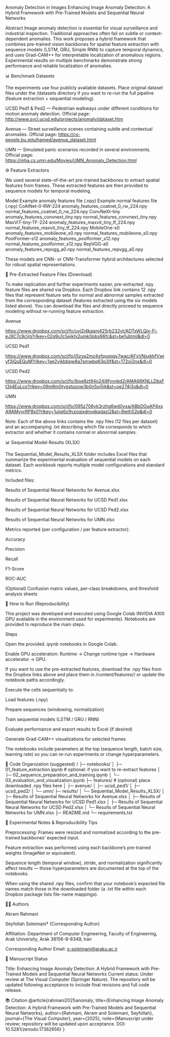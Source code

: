 Anomaly Detection in Images
Enhancing Image Anomaly Detection: A Hybrid Framework with Pre-Trained Models and Sequential Neural Networks

Abstract
Image anomaly detection is essential for visual surveillance and industrial inspection. Traditional approaches often fail on subtle or context-dependent anomalies. This work proposes a hybrid framework that combines pre-trained vision backbones for spatial feature extraction with sequence models (LSTM, GRU, Simple RNN) to capture temporal dynamics, and uses Grad-CAM++ for interpretable localization of anomalous regions. Experimental results on multiple benchmarks demonstrate strong performance and reliable localization of anomalies.

📊 Benchmark Datasets

The experiments use four publicly available datasets. Place original dataset files under the /datasets directory if you want to re-run the full pipeline (feature extraction + sequential modeling).

UCSD Ped1 & Ped2 — Pedestrian walkways under different conditions for motion anomaly detection.
Official page: http://www.svcl.ucsd.edu/projects/anomaly/dataset.htm

Avenue — Street surveillance scenes containing subtle and contextual anomalies.
Official page: https://cs-people.bu.edu/hamed/avenue_dataset.html

UMN — Simulated panic scenarios recorded in several environments.
Official page: https://mha.cs.umn.edu/Movies/UMN_Anomaly_Detection.html

⚙️ Feature Extractors

We used several state-of-the-art pre-trained backbones to extract spatial features from frames. These extracted features are then provided to sequence models for temporal modeling.

Model	Example anomaly features file (.npy)	Example normal features file (.npy)
CoAtNet-0-RW-224	anomaly_features_coatnet_0_rw_224.npy	normal_features_coatnet_0_rw_224.npy
ConvNeXt-tiny	anomaly_features_convnext_tiny.npy	normal_features_convnext_tiny.npy
MaxViT-tiny-TF-224	anomaly_features_maxvit_tiny_tf_224.npy	normal_features_maxvit_tiny_tf_224.npy
MobileOne-s0	anomaly_features_mobileone_s0.npy	normal_features_mobileone_s0.npy
PoolFormer-s12	anomaly_features_poolformer_s12.npy	normal_features_poolformer_s12.npy
RepVGG-a0	anomaly_features_repvgg_a0.npy	normal_features_repvgg_a0.npy

These models are CNN- or CNN–Transformer hybrid architectures selected for robust spatial representations.

📁 Pre-Extracted Feature Files (Download)

To make replication and further experiments easier, pre-extracted .npy feature files are shared via Dropbox.
Each Dropbox link contains 12 .npy files that represent feature sets for normal and abnormal samples extracted from the corresponding dataset (features extracted using the six models listed above). You can download the files and directly proceed to sequence modeling without re-running feature extraction.

Avenue

https://www.dropbox.com/scl/fo/uvj2i4kaqnj425rb232vt/ADTsWLQjx-Fi-eJ9C7c9cVg?rlkey=02g9u1c5ejkhi2umk0pbs96fc&st=be1ubtml&dl=0

UCSD Ped1

https://www.dropbox.com/scl/fo/j5zya2mz4xfqyqqgv7wac/AFxVNsxkhfVwjyf3jQuEQuM?rlkey=1ge2yikbbpw8a7smwbq63p3if&st=172oj2nx&dl=0

UCSD Ped2

https://www.dropbox.com/scl/fo/lbse8zt94o24i8fyvnkd2/AMA66KNLLDbxFt3ij4EuLco?rlkey=09m8m0tygstpzow3b0n5uj5jk&st=oe274j3o&dl=0

UMN

https://www.dropbox.com/scl/fo/095z706yk3rzhg6wd0yxa/ABbDGuAP4xsA9AMyyrRP8s0?rlkey=1ulqi6z9vzoqjxdnyqkqdazi2&st=9ieth52p&dl=0

Note: Each of the above links contains the .npy files (12 files per dataset) and an accompanying .txt describing which file corresponds to which extractor and whether it contains normal or abnormal samples.

📊 Sequential Model Results (XLSX)

The Sequential_Model_Results_XLSX folder includes Excel files that summarize the experimental evaluation of sequential models on each dataset. Each workbook reports multiple model configurations and standard metrics.

Included files:

Results of Sequential Neural Networks for Avenue.xlsx

Results of Sequential Neural Networks for UCSD Ped1.xlsx

Results of Sequential Neural Networks for UCSD Ped2.xlsx

Results of Sequential Neural Networks for UMN.xlsx

Metrics reported (per configuration / per feature extractor):

Accuracy

Precision

Recall

F1-Score

ROC-AUC

(Optional) Confusion matrix values, per-class breakdowns, and threshold analysis sheets

🧩 How to Run (Reproducibility)

This project was developed and executed using Google Colab (NVIDIA A100 GPU available in the environment used for experiments). Notebooks are provided to reproduce the main steps.

Steps

Open the provided .ipynb notebooks in Google Colab.

Enable GPU acceleration: Runtime → Change runtime type → Hardware accelerator → GPU.

If you want to use the pre-extracted features, download the .npy files from the Dropbox links above and place them in /content/features/<dataset>/ or update the notebook paths accordingly.

Execute the cells sequentially to:

Load features (.npy)

Prepare sequences (windowing, normalization)

Train sequential models (LSTM / GRU / RNN)

Evaluate performance and export results to Excel (if desired)

Generate Grad-CAM++ visualizations for selected frames

The notebooks include parameters at the top (sequence length, batch size, learning rate) so you can re-run experiments or change hyperparameters.

🔧 Code Organization (suggested)
/
├─ notebooks/
│  ├─ 01_feature_extraction.ipynb          # optional: if you want to re-extract features
│  ├─ 02_sequence_preparation_and_training.ipynb
│  └─ 03_evaluation_and_visualization.ipynb
├─ features/                               # (optional) place downloaded .npy files here
│  ├─ avenue/
│  ├─ ucsd_ped1/
│  ├─ ucsd_ped2/
│  └─ umn/
├─ results/
│  └─ Sequential_Model_Results_XLSX/
│     ├─ Results of Sequential Neural Networks for Avenue.xlsx
│     ├─ Results of Sequential Neural Networks for UCSD Ped1.xlsx
│     ├─ Results of Sequential Neural Networks for UCSD Ped2.xlsx
│     └─ Results of Sequential Neural Networks for UMN.xlsx
├─ README.md
└─ requirements.txt

🧪 Experimental Notes & Reproducibility Tips

Preprocessing: Frames were resized and normalized according to the pre-trained backbones’ expected input.

Feature extraction was performed using each backbone’s pre-trained weights (ImageNet or equivalent).

Sequence length (temporal window), stride, and normalization significantly affect results — those hyperparameters are documented at the top of the notebooks.

When using the shared .npy files, confirm that your notebook’s expected file names match those in the downloaded folder (a .txt file within each Dropbox package lists file-name mappings).

👩‍💻 Authors

Akram Rahmani

Seyfollah Soleimani* (Corresponding Author)

Affiliation:
Department of Computer Engineering, Faculty of Engineering,
Arak University, Arak 38156-8-8349, Iran

Corresponding Author Email: s-soleimani@araku.ac.ir

📜 Manuscript Status

Title: Enhancing Image Anomaly Detection: A Hybrid Framework with Pre-Trained Models and Sequential Neural Networks
Current status: Under review at The Visual Computer (Springer Nature). The repository will be updated following acceptance to include final revisions and full code release.

📚 Citation
@article{rahmani2025anomaly,
  title={Enhancing Image Anomaly Detection: A Hybrid Framework with Pre-Trained Models and Sequential Neural Networks},
  author={Rahmani, Akram and Soleimani, Seyfollah},
  journal={The Visual Computer},
  year={2025},
  note={Manuscript under review; repository will be updated upon acceptance. DOI: 10.5281/zenodo.17362656}
}
